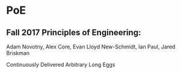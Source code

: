 # PoE

## Fall 2017 Principles of Engineering:

Adam Novotny, Alex Core, Evan Lloyd New-Schmidt, Ian Paul, Jared Briskman

Continuously Delivered Arbitrary Long Eggs
